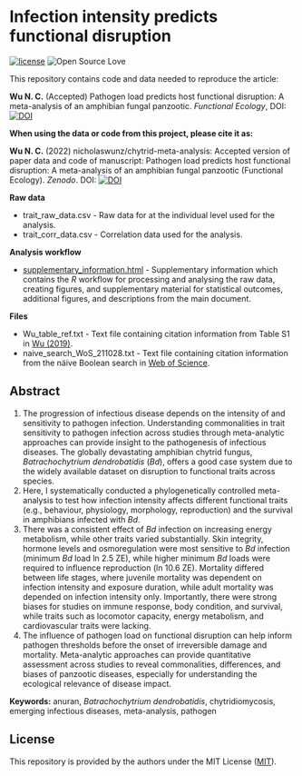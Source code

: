 # Infection intensity predicts functional disruption
[![license](https://img.shields.io/badge/license-MIT%20+%20file%20LICENSE-lightgrey.svg)](https://choosealicense.com/)
![Open Source
Love](https://badges.frapsoft.com/os/v2/open-source.svg?v=103)

This repository contains code and data needed to reproduce the article:

**Wu N. C.** (Accepted) Pathogen load predicts host functional disruption: A meta-analysis of an amphibian fungal panzootic. *Functional Ecology*, DOI: [![DOI](https://zenodo.org/badge/DOI/10.1111/1365-2435.14245.svg)](https://doi.org/10.1111/1365-2435.14245)

**When using the data or code from this project, please cite it as:**

**Wu N. C.** (2022) nicholaswunz/chytrid-meta-analysis: Accepted version of paper data and code of manuscript: Pathogen load predicts host functional disruption: A meta-analysis of an amphibian fungal panzootic (Functional Ecology). *Zenodo*. DOI: [![DOI](https://zenodo.org/badge/437831315.svg)](https://zenodo.org/badge/latestdoi/437831315)

**Raw data**
- trait_raw_data.csv - Raw data for at the individual level used for the analysis.
- trait_corr_data.csv - Correlation data used for the analysis.

**Analysis workflow**
- [supplementary_information.html](https://nicholaswunz.github.io/chytrid-meta-analysis/supplementary_information.html) - Supplementary information which contains the *R* workflow for processing and analysing the raw data, creating figures, and supplementary material for statistical outcomes, additional figures, and descriptions from the main document.

**Files**
- Wu_table_ref.txt - Text file containing citation information from Table S1 in [Wu (2019)](https://espace.library.uq.edu.au/view/UQ:39c96d7).
- naive_search_WoS_211028.txt - Text file containing citation information from the näive Boolean search in [Web of Science](https://www.webofscience.com/wos/woscc/basic-search).

## Abstract
1. The progression of infectious disease depends on the intensity of and sensitivity to pathogen infection. Understanding commonalities in trait sensitivity to pathogen infection across studies through meta-analytic approaches can provide insight to the pathogenesis of infectious diseases. The globally devastating amphibian chytrid fungus, *Batrachochytrium dendrobatidis* (*Bd*), offers a good case system due to the widely available dataset on disruption to functional traits across species.  
2. Here, I systematically conducted a phylogenetically controlled meta-analysis to test how infection intensity affects different functional traits (e.g., behaviour, physiology, morphology, reproduction) and the survival in amphibians infected with *Bd*.  
3. There was a consistent effect of *Bd* infection on increasing energy metabolism, while other traits varied substantially. Skin integrity, hormone levels and osmoregulation were most sensitive to *Bd* infection (minimum *Bd* load ln 2.5 ZE), while higher minimum *Bd* loads were required to influence reproduction (ln 10.6 ZE). Mortality differed between life stages, where juvenile mortality was dependent on infection intensity and exposure duration, while adult mortality was depended on infection intensity only. Importantly, there were strong biases for studies on immune response, body condition, and survival, while traits such as locomotor capacity, energy metabolism, and cardiovascular traits were lacking.  
4. The influence of pathogen load on functional disruption can help inform pathogen thresholds before the onset of irreversible damage and mortality. Meta-analytic approaches can provide quantitative assessment across studies to reveal commonalities, differences, and biases of panzootic diseases, especially for understanding the ecological relevance of disease impact.  

**Keywords:** anuran, *Batrachochytrium dendrobatidis*, chytridiomycosis, emerging infectious diseases, meta-analysis, pathogen

## License
This repository is provided by the authors under the MIT License ([MIT](http://opensource.org/licenses/MIT)).

